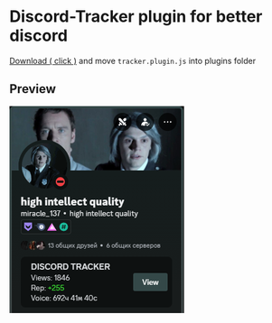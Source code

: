 # Discord-Tracker plugin for better discord

[Download ( click )](https://github.com/fakexuser/tracker-plugin/archive/refs/heads/main.zip) and move `tracker.plugin.js` into plugins folder

## Preview
![preview](https://github.com/fakexuser/tracker-plugin/blob/main/image.png?raw=true)

